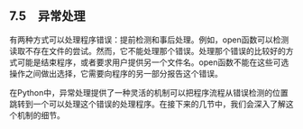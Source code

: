    

## 7.5　异常处理

有两种方式可以处理程序错误：提前检测和事后处理。例如，open函数可以检测读取不存在文件的尝试。然而，它不能处理那个错误。处理那个错误的比较好的方式可能是结束程序，或者要求用户提供另一个文件名。open函数不能在这些可选操作之间做出选择，它需要向程序的另一部分报告这个错误。

在Python中，异常处理提供了一种灵活的机制可以把程序流程从错误检测的位置跳转到一个可以处理这个错误的处理程序。在接下来的几节中，我们会深入了解这个机制的细节。